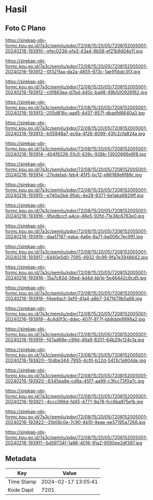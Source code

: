 # Hasil

## Foto C Plano

https://sirekap-obj-formc.kpu.go.id/7a3c/pemilu/pdpr/72/08/15/20/05/7208152005001-20240216-193910--efec0236-efa3-43a4-9b58-ef21b9d04e11.jpg

https://sirekap-obj-formc.kpu.go.id/7a3c/pemilu/pdpr/72/08/15/20/05/7208152005001-20240216-193912--0f321faa-da2a-4855-973c-1ae1f5bdc3f3.jpg

https://sirekap-obj-formc.kpu.go.id/7a3c/pemilu/pdpr/72/08/15/20/05/7208152005001-20240216-193912--c0f863ea-d7bd-440c-ba98-49b500926f62.jpg

https://sirekap-obj-formc.kpu.go.id/7a3c/pemilu/pdpr/72/08/15/20/05/7208152005001-20240216-193913--205d816c-aad5-4d37-857f-dbadfd8640a3.jpg

https://sirekap-obj-formc.kpu.go.id/7a3c/pemilu/pdpr/72/08/15/20/05/7208152005001-20240216-193913--b55948a7-ec6a-4f26-8099-43fc2cfa824a.jpg

https://sirekap-obj-formc.kpu.go.id/7a3c/pemilu/pdpr/72/08/15/20/05/7208152005001-20240216-193914--404f6226-51c0-439c-928b-13920666e9f8.jpg

https://sirekap-obj-formc.kpu.go.id/7a3c/pemilu/pdpr/72/08/15/20/05/7208152005001-20240216-193914--27edafad-1eb4-45f5-bc12-e86189e6f89c.jpg

https://sirekap-obj-formc.kpu.go.id/7a3c/pemilu/pdpr/72/08/15/20/05/7208152005001-20240216-193915--e740a2bd-95dc-4e28-8371-6e1aba9829ff.jpg

https://sirekap-obj-formc.kpu.go.id/7a3c/pemilu/pdpr/72/08/15/20/05/7208152005001-20240216-193916--95edbccf-a4ce-48e5-92fd-71e36c6763e0.jpg

https://sirekap-obj-formc.kpu.go.id/7a3c/pemilu/pdpr/72/08/15/20/05/7208152005001-20240216-193916--daa17167-eaba-4a6e-8a71-ba006c7ec991.jpg

https://sirekap-obj-formc.kpu.go.id/7a3c/pemilu/pdpr/72/08/15/20/05/7208152005001-20240216-193917--6440e5d0-7095-4932-8c99-9fa7e3948642.jpg

https://sirekap-obj-formc.kpu.go.id/7a3c/pemilu/pdpr/72/08/15/20/05/7208152005001-20240216-193918--15a7c83d-36ed-4d4d-bb1e-5e46442c6cd5.jpg

https://sirekap-obj-formc.kpu.go.id/7a3c/pemilu/pdpr/72/08/15/20/05/7208152005001-20240216-193918--f4ee6acf-3ef0-41a4-a8b7-347f479b5a66.jpg

https://sirekap-obj-formc.kpu.go.id/7a3c/pemilu/pdpr/72/08/15/20/05/7208152005001-20240216-193919--4c4d0f3c-ddec-407f-977f-bb8dde9998a2.jpg

https://sirekap-obj-formc.kpu.go.id/7a3c/pemilu/pdpr/72/08/15/20/05/7208152005001-20240216-193919--f47ad68e-c99d-49a9-8201-64b29c124c1a.jpg

https://sirekap-obj-formc.kpu.go.id/7a3c/pemilu/pdpr/72/08/15/20/05/7208152005001-20240216-193920--10dbe344-7955-4cf0-b22d-5413c1a904de.jpg

https://sirekap-obj-formc.kpu.go.id/7a3c/pemilu/pdpr/72/08/15/20/05/7208152005001-20240216-193920--8345ea8e-cd9a-45f7-aa99-c3fcc73f0a7c.jpg

https://sirekap-obj-formc.kpu.go.id/7a3c/pemilu/pdpr/72/08/15/20/05/7208152005001-20240216-193921--4ccc066d-fd45-4771-9a78-fcc6ba975e1b.jpg

https://sirekap-obj-formc.kpu.go.id/7a3c/pemilu/pdpr/72/08/15/20/05/7208152005001-20240216-193922--31b08c0e-7c90-4b10-9eae-ee57195a7266.jpg

https://sirekap-obj-formc.kpu.go.id/7a3c/pemilu/pdpr/72/08/15/20/05/7208152005001-20240216-193911--bd59734f-1a66-4016-91a2-9590ee2df397.jpg


## Metadata

| Key        | Value               |
| ---------- | ------------------- |
| Time Stamp | 2024-02-17 13:05:41 |
| Kode Dapil | 7201                |



